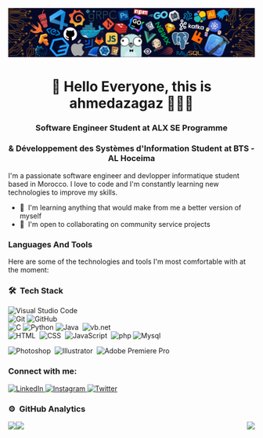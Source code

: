 <img src="/pc.png" border="0">
<h1 align="center">👋 Hello Everyone, this is ahmedazagaz 👨🏻‍💻 </h1>
<h3 align="center">Software Engineer Student at ALX SE Programme</h3>
<h3 align="center">&  Développement des Systèmes d'Information Student at BTS - AL Hoceima </h3>



 I'm a passionate software engineer and devlopper informatique student based in Morocco. I love to code and I'm constantly learning new technologies to improve my skills. 

 * 🧠  I'm learning anything that would make from me a better version of myself
 * 🤝  I'm open to collaborating on community service projects
 
<h3>Languages And Tools</h3>

<p>
  Here are some of the technologies and tools I'm most comfortable with at the moment:
</p>


### 🛠 &nbsp;Tech Stack

![Visual Studio Code](https://img.shields.io/badge/-Visual%20Studio%20Code-05122A?style=flat&logo=visual-studio-code&logoColor=007ACC)\
![Git](https://img.shields.io/badge/-Git-05122A?style=flat&logo=git)
![GitHub](https://img.shields.io/badge/-GitHub-05122A?style=flat&logo=github)&nbsp;\
![C](https://img.shields.io/badge/-C-05122A?style=flat&logo=C&logoColor=A8B9CC)
![Python](https://img.shields.io/badge/-Python-05122A?style=flat&logo=python)
![Java](https://img.shields.io/badge/-Java-05122A?style=flat&logo=Java&logoColor=FFA518)&nbsp;
![vb.net](https://img.shields.io/badge/-vb.net-05122A?style=flat&logo=ado.net)\
![HTML](https://img.shields.io/badge/-HTML-05122A?style=flat&logo=HTML5)&nbsp; 
![CSS](https://img.shields.io/badge/-CSS-05122A?style=flat&logo=CSS3&logoColor=1572B6)&nbsp;
![JavaScript](https://img.shields.io/badge/-JavaScript-05122A?style=flat&logo=javascript)&nbsp;
![php](https://img.shields.io/badge/-php-05122A?style=flat&logo=php)
![Mysql](https://img.shields.io/badge/-mysql-05122A?style=flat&logo=Mysql)

![Photoshop](https://img.shields.io/badge/-Photoshop-05122A?style=flat&logo=adobe-photoshop)&nbsp;
![Illustrator](https://img.shields.io/badge/-Illustrator-05122A?style=flat&logo=adobe-illustrator)&nbsp;
![Adobe Premiere Pro](https://img.shields.io/badge/-Adobe%20Premiere%20Pro-05122A?style=flat&logo=Adobe%20Premiere%20Pro)

<h3>Connect with me:</h3>
<p>
  <a href="https://www.linkedin.com/in/ahmed-az-0678b7281/" target="_blank">
    <img src="https://raw.githubusercontent.com/rahuldkjain/github-profile-readme-generator/master/src/images/icons/Social/linked-in-alt.svg" alt="LinkedIn" height="30" width="40" />
  </a>
  <a href="https://www.instagram.com/ahmedazagaz/" target="_blank">
    <img src="https://raw.githubusercontent.com/rahuldkjain/github-profile-readme-generator/master/src/images/icons/Social/instagram.svg" alt="Instagram" height="30" width="40" />
  </a>
  <a href="https://www.twitter.com/Azcodee" target="_blank" rel="noreferrer">
    <img src="https://raw.githubusercontent.com/danielcranney/readme-generator/main/public/icons/socials/twitter.svg" alt="Twitter" height="30" width="40" />
  </a>

### ⚙️ &nbsp;GitHub Analytics

<p align="left"> 
<a href="https://github.com/ahmedazagaz">
  <img height="180em" align="left" src="https://github-readme-stats-eight-theta.vercel.app/api?username=ahmedazagaz&show_icons=true&theme=algolia&include_all_commits=true&count_private=true"/>
  <img height="180em" align="right" src="https://github-readme-stats-eight-theta.vercel.app/api/top-langs/?username=ahmedazagaz&layout=compact&langs_count=8&theme=algolia"/>
</a>
</p>

![](https://hit.yhype.me/github/profile?user_id=76872415)

